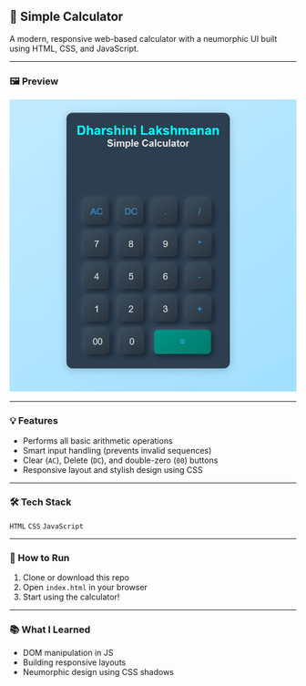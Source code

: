 ## 🔢 Simple Calculator

A modern, responsive web-based calculator with a neumorphic UI built using HTML, CSS, and JavaScript.

---

### 🖼️ Preview

![Calculator Screenshot](image.png)

---

### 💡 Features
- Performs all basic arithmetic operations
- Smart input handling (prevents invalid sequences)
- Clear (`AC`), Delete (`DC`), and double-zero (`00`) buttons
- Responsive layout and stylish design using CSS

---

### 🛠️ Tech Stack
`HTML` `CSS` `JavaScript`

---

### 🚀 How to Run
1. Clone or download this repo
2. Open `index.html` in your browser
3. Start using the calculator!

---

### 📚 What I Learned
- DOM manipulation in JS
- Building responsive layouts
- Neumorphic design using CSS shadows

